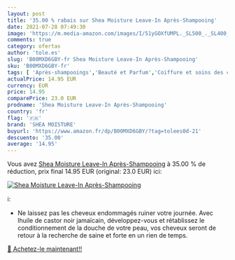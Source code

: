```yaml
---
layout: post
title: '35.00 % rabais sur Shea Moisture Leave-In Après-Shampooing'
date: 2021-07-28 07:49:30
image: 'https://m.media-amazon.com/images/I/51yGOXfUMPL._SL500_._SL400_.jpg'
comments: true
category: ofertas
author: 'tole.es'
slug: 'B00MXD6GBY-fr Shea Moisture Leave-In Après-Shampooing'
sku: 'B00MXD6GBY-fr'
tags: [ 'Après-shampooings','Beauté et Parfum','Coiffure et soins des cheveux','Outils et accessoires','Soins des cheveux','shea moisture', ]
actualPrice: 14.95 EUR
currency: EUR
price: 14.95
comparePrice: 23.0 EUR
prodname: 'Shea Moisture Leave-In Après-Shampooing'
country: 'fr'
flag: '🇫🇷'
brand: 'SHEA MOISTURE'
buyurl: 'https://www.amazon.fr/dp/B00MXD6GBY/?tag=tolees0d-21'
descuento: '35.00'
average: '14.95'
---
```


Vous avez [Shea Moisture Leave-In Après-Shampooing](https://www.amazon.fr/dp/B00MXD6GBY/?tag=tolees0d-21)  à  35.00 % de réduction, prix final  14.95 EUR (original: 23.0 EUR) ici:

[![Shea Moisture Leave-In Après-Shampooing](https://m.media-amazon.com/images/I/51yGOXfUMPL._SL500_._SL400_.jpg)](https://www.amazon.fr/dp/B00MXD6GBY/?tag=tolees0d-21)

ℹ️:

- Ne laissez pas les cheveux endommagés ruiner votre journée. Avec lhuile de castor noir jamaïcain, développez-vous et rétablissez le conditionnement de la douche de votre peau, vos cheveux seront de retour à la recherche de saine et forte en un rien de temps.

[🛒 Achetez-le maintenant!!](https://www.amazon.fr/dp/B00MXD6GBY/?tag=tolees0d-21)
